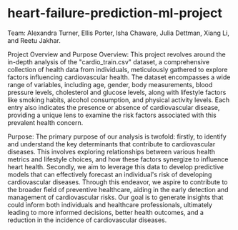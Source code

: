 # heart-failure-prediction-ml-project

Team: Alexandra Turner, Ellis Porter, Isha Chaware, Julia Dettman, Xiang Li, and Reetu Jakhar.

Project Overview and Purpose
Overview:
This project revolves around the in-depth analysis of the "cardio_train.csv" dataset, a comprehensive collection of health data from individuals, meticulously gathered to explore factors influencing cardiovascular health. The dataset encompasses a wide range of variables, including age, gender, body measurements, blood pressure levels, cholesterol and glucose levels, along with lifestyle factors like smoking habits, alcohol consumption, and physical activity levels. Each entry also indicates the presence or absence of cardiovascular disease, providing a unique lens to examine the risk factors associated with this prevalent health concern.

Purpose:
The primary purpose of our analysis is twofold: firstly, to identify and understand the key determinants that contribute to cardiovascular diseases. This involves exploring relationships between various health metrics and lifestyle choices, and how these factors synergize to influence heart health. Secondly, we aim to leverage this data to develop predictive models that can effectively forecast an individual's risk of developing cardiovascular diseases. Through this endeavor, we aspire to contribute to the broader field of preventive healthcare, aiding in the early detection and management of cardiovascular risks. Our goal is to generate insights that could inform both individuals and healthcare professionals, ultimately leading to more informed decisions, better health outcomes, and a reduction in the incidence of cardiovascular diseases.
